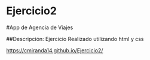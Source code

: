 # Ejercicio2

#App de Agencia de Viajes

##Descripción:
Ejercicio Realizado utilizando html y css

https://cmiranda14.github.io/Ejercicio2/
